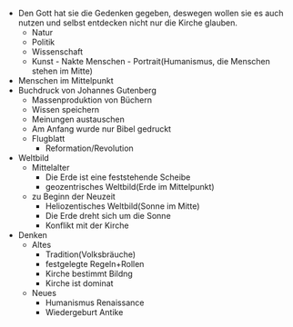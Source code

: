 - Den Gott hat sie die Gedenken gegeben, deswegen wollen sie es auch nutzen und selbst entdecken nicht nur die Kirche glauben.
	- Natur
	- Politik
	- Wissenschaft
	- Kunst
			- Nakte Menschen
			- Portrait(Humanismus, die Menschen stehen im Mitte)
- Menschen im Mittelpunkt
- Buchdruck von Johannes Gutenberg
	- Massenproduktion von Büchern
	- Wissen speichern
	- Meinungen austauschen
	- Am Anfang wurde nur Bibel gedruckt
	- Flugblatt
		- Reformation/Revolution
- Weltbild
	- Mittelalter
		- Die Erde ist eine feststehende Scheibe
		- geozentrisches Weltbild(Erde im Mittelpunkt)
	- zu Beginn der Neuzeit
		- Heliozentisches Weltbild(Sonne im Mitte)
		- Die Erde dreht sich um die Sonne
		- Konflikt mit der Kirche
- Denken
	- Altes
		- Tradition(Volksbräuche)
		- festgelegte Regeln+Rollen
		- Kirche bestimmt Bildng
		- Kirche ist dominat
	- Neues
		- Humanismus Renaissance
		- Wiedergeburt Antike